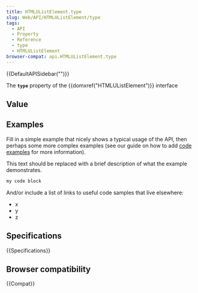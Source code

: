 ```yaml
---
title: HTMLUListElement.type
slug: Web/API/HTMLUListElement/type
tags:
  - API
  - Property
  - Reference
  - type
  - HTMLUListElement
browser-compat: api.HTMLUListElement.type
---
```

{{DefaultAPISidebar("")}}

The **`type`** property of the {{domxref("HTMLUListElement")}} interface 

## Value



## Examples

Fill in a simple example that nicely shows a typical usage of the API, then perhaps some more complex examples (see our guide on how to add [code examples](/en-US/docs/MDN/Contribute/Structures/Code_examples) for more information).

This text should be replaced with a brief description of what the example demonstrates.

```js
my code block
```

And/or include a list of links to useful code samples that live elsewhere:

*   x
*   y
*   z

## Specifications

{{Specifications}}

## Browser compatibility

{{Compat}}


